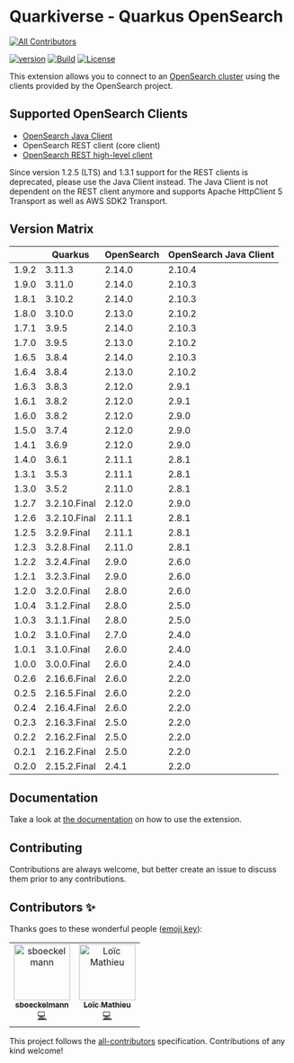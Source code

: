 # Quarkiverse - Quarkus OpenSearch
<!-- ALL-CONTRIBUTORS-BADGE:START - Do not remove or modify this section -->
[![All Contributors](https://img.shields.io/badge/all_contributors-1-orange.svg?style=flat-square)](#contributors-)
<!-- ALL-CONTRIBUTORS-BADGE:END -->
[![version](https://img.shields.io/maven-central/v/io.quarkiverse.opensearch/quarkus-opensearch-parent)](https://repo1.maven.org/maven2/io/quarkiverse/opensearch/)
[![Build](https://github.com/quarkiverse/quarkus-opensearch/workflows/Build/badge.svg)](https://github.com/quarkiverse/quarkus-opensearch/actions?query=workflow%3ABuild)
[![License](https://img.shields.io/badge/License-Apache%202.0-blue.svg)](https://opensource.org/licenses/Apache-2.0)

This extension allows you to connect to an [OpenSearch cluster](https://opensearch.org/) using the clients provided by the OpenSearch project.

## Supported OpenSearch Clients 
- [OpenSearch Java Client](https://opensearch.org/docs/latest/clients/java/)
- OpenSearch REST client (core client)
- [OpenSearch REST high-level client](https://opensearch.org/docs/latest/clients/java-rest-high-level/)

Since version 1.2.5 (LTS) and 1.3.1 support for the REST clients is deprecated, please use the Java Client instead.
The Java Client is not dependent on the REST client anymore and supports Apache HttpClient 5 Transport as well as AWS SDK2 Transport. 

## Version Matrix 
|       | Quarkus      | OpenSearch | OpenSearch Java Client |
|-------|--------------|------------|------------------------|
| 1.9.2 | 3.11.3       | 2.14.0     | 2.10.4                 |
| 1.9.0 | 3.11.0       | 2.14.0     | 2.10.3                 |
| 1.8.1 | 3.10.2       | 2.14.0     | 2.10.3                 |
| 1.8.0 | 3.10.0       | 2.13.0     | 2.10.2                 |
| 1.7.1 | 3.9.5        | 2.14.0     | 2.10.3                 |
| 1.7.0 | 3.9.5        | 2.13.0     | 2.10.2                 |
| 1.6.5 | 3.8.4        | 2.14.0     | 2.10.3                 |
| 1.6.4 | 3.8.4        | 2.13.0     | 2.10.2                 |
| 1.6.3 | 3.8.3        | 2.12.0     | 2.9.1                  |
| 1.6.1 | 3.8.2        | 2.12.0     | 2.9.1                  |
| 1.6.0 | 3.8.2        | 2.12.0     | 2.9.0                  |
| 1.5.0 | 3.7.4        | 2.12.0     | 2.9.0                  |
| 1.4.1 | 3.6.9        | 2.12.0     | 2.9.0                  |
| 1.4.0 | 3.6.1        | 2.11.1     | 2.8.1                  |
| 1.3.1 | 3.5.3        | 2.11.1     | 2.8.1                  |
| 1.3.0 | 3.5.2        | 2.11.0     | 2.8.1                  |
| 1.2.7 | 3.2.10.Final | 2.12.0     | 2.9.0                  |
| 1.2.6 | 3.2.10.Final | 2.11.1     | 2.8.1                  |
| 1.2.5 | 3.2.9.Final  | 2.11.1     | 2.8.1                  |
| 1.2.3 | 3.2.8.Final  | 2.11.0     | 2.8.1                  |
| 1.2.2 | 3.2.4.Final  | 2.9.0      | 2.6.0                  |
| 1.2.1 | 3.2.3.Final  | 2.9.0      | 2.6.0                  |
| 1.2.0 | 3.2.0.Final  | 2.8.0      | 2.6.0                  |
| 1.0.4 | 3.1.2.Final  | 2.8.0      | 2.5.0                  |
| 1.0.3 | 3.1.1.Final  | 2.8.0      | 2.5.0                  |
| 1.0.2 | 3.1.0.Final  | 2.7.0      | 2.4.0                  |
| 1.0.1 | 3.1.0.Final  | 2.6.0      | 2.4.0                  |
| 1.0.0 | 3.0.0.Final  | 2.6.0      | 2.4.0                  |
| 0.2.6 | 2.16.6.Final | 2.6.0      | 2.2.0                  |
| 0.2.5 | 2.16.5.Final | 2.6.0      | 2.2.0                  |
| 0.2.4 | 2.16.4.Final | 2.6.0      | 2.2.0                  |
| 0.2.3 | 2.16.3.Final | 2.5.0      | 2.2.0                  |
| 0.2.2 | 2.16.2.Final | 2.5.0      | 2.2.0                  |
| 0.2.1 | 2.16.2.Final | 2.5.0      | 2.2.0                  |
| 0.2.0 | 2.15.2.Final | 2.4.1      | 2.2.0                  |

## Documentation

Take a look at [the documentation](https://github.com/quarkiverse/quarkus-opensearch/blob/main/docs/modules/ROOT/pages/index.adoc) on how
to use the extension.

## Contributing

Contributions are always welcome, but better create an issue to discuss them prior to any contributions.

## Contributors ✨

Thanks goes to these wonderful people ([emoji key](https://allcontributors.org/docs/en/emoji-key)):
<!-- ALL-CONTRIBUTORS-LIST:START - Do not remove or modify this section -->
<!-- prettier-ignore-start -->
<!-- markdownlint-disable -->
<table>
  <tbody>
    <tr>
      <td align="center"><a href="https://github.com/sboeckelmann"><img src="https://avatars.githubusercontent.com/u/20949582?v=4?s=100" width="100px;" alt="sboeckelmann"/><br /><sub><b>sboeckelmann</b></sub></a><br /><a href="https://github.com/quarkiverse/quarkus-opensearch/commits?author=sboeckelmann" title="Code">💻</a></td>
      <td align="center"><a href="https://www.loicmathieu.fr"><img src="https://avatars.githubusercontent.com/u/1819009?v=4?s=100" width="100px;" alt="Loïc Mathieu"/><br /><sub><b>Loïc Mathieu</b></sub></a><br /><a href="https://github.com/quarkiverse/quarkus-opensearch/commits?author=loicmathieu" title="Code">💻</a></td>
    </tr>
  </tbody>
</table>

<!-- markdownlint-restore -->
<!-- prettier-ignore-end -->

<!-- ALL-CONTRIBUTORS-LIST:END -->

This project follows the [all-contributors](https://github.com/all-contributors/all-contributors) specification. Contributions of any kind welcome!
